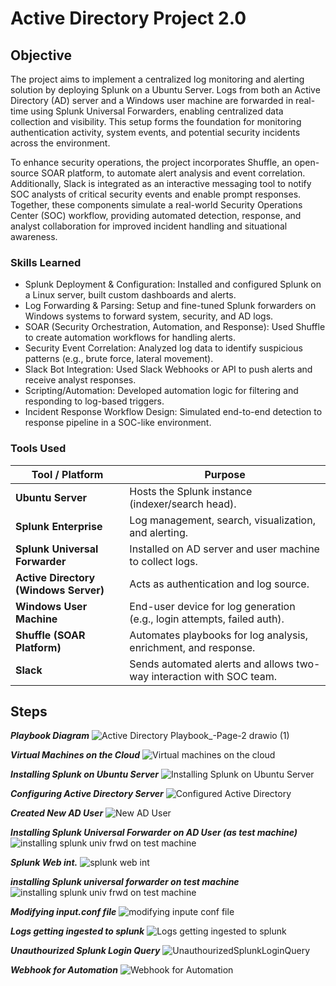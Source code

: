 # Active Directory Project 2.0

## Objective

The project aims to implement a centralized log monitoring and alerting solution by deploying Splunk on a Ubuntu Server. Logs from both an Active Directory (AD) server and a Windows user machine are forwarded in real-time using Splunk Universal Forwarders, enabling centralized data collection and visibility. This setup forms the foundation for monitoring authentication activity, system events, and potential security incidents across the environment.

To enhance security operations, the project incorporates Shuffle, an open-source SOAR platform, to automate alert analysis and event correlation. Additionally, Slack is integrated as an interactive messaging tool to notify SOC analysts of critical security events and enable prompt responses. Together, these components simulate a real-world Security Operations Center (SOC) workflow, providing automated detection, response, and analyst collaboration for improved incident handling and situational awareness.
### Skills Learned

- Splunk Deployment & Configuration: Installed and configured Splunk on a Linux server, built custom dashboards and alerts.
- Log Forwarding & Parsing: Setup and fine-tuned Splunk forwarders on Windows systems to forward system, security, and AD logs.
- SOAR (Security Orchestration, Automation, and Response): Used Shuffle to create automation workflows for handling alerts.
- Security Event Correlation: Analyzed log data to identify suspicious patterns (e.g., brute force, lateral movement).
- Slack Bot Integration: Used Slack Webhooks or API to push alerts and receive analyst responses.
- Scripting/Automation: Developed automation logic for filtering and responding to log-based triggers.
- Incident Response Workflow Design: Simulated end-to-end detection to response pipeline in a SOC-like environment.

### Tools Used

| Tool / Platform                       | Purpose                                                                 |
| ------------------------------------- | ----------------------------------------------------------------------- |
| **Ubuntu Server**                     | Hosts the Splunk instance (indexer/search head).                        |
| **Splunk Enterprise**                 | Log management, search, visualization, and alerting.                    |
| **Splunk Universal Forwarder**        | Installed on AD server and user machine to collect logs.                |
| **Active Directory (Windows Server)** | Acts as authentication and log source.                                  |
| **Windows User Machine**              | End-user device for log generation (e.g., login attempts, failed auth). |
| **Shuffle (SOAR Platform)**           | Automates playbooks for log analysis, enrichment, and response.         |
| **Slack**                             | Sends automated alerts and allows two-way interaction with SOC team.    |


## Steps
***Playbook Diagram***
![Active Directory Playbook_-Page-2 drawio (1)](https://github.com/user-attachments/assets/12560f73-5ac4-4d93-8ce5-befce04699de)

***Virtual Machines on the Cloud***
![Virtual machines on the cloud](https://github.com/user-attachments/assets/b9182423-316c-4541-a235-d251e779380e)

***Installing Splunk on Ubuntu Server***
![Installing Splunk on Ubuntu Server](https://github.com/user-attachments/assets/043d638c-ccea-4625-8b04-d322397b8175)

***Configuring Active Directory Server***
![Configured Active Directory ](https://github.com/user-attachments/assets/48fa144c-39b3-4164-8f04-e8fe152d6a39)

***Created New AD User***
![New AD User](https://github.com/user-attachments/assets/e97af065-2610-46fd-8e91-39e444612dc6)

***Installing Splunk Universal Forwarder on AD User (as test machine)***
![installing splunk univ  frwd on test machine](https://github.com/user-attachments/assets/aac05189-6bb8-4d64-b5e7-654fee5a115f)

***Splunk Web int.***
![splunk web int](https://github.com/user-attachments/assets/4270dbe4-b11e-4e5b-87fb-064997d9754a)

***installing Splunk universal forwarder on test machine***
![installing splunk univ  frwd on test machine](https://github.com/user-attachments/assets/868c1d9f-6864-4159-9838-beca03584385)

***Modifying input.conf file***
![modifying inpute conf file](https://github.com/user-attachments/assets/175e122d-c02a-4746-9e80-89de3b9d55ee)

***Logs getting ingested to splunk***
![Logs getting ingested to splunk ](https://github.com/user-attachments/assets/d7aa0a5f-b016-4cc7-9ea9-80e0f207ec98)

***Unauthourized Splunk Login Query***
![UnauthourizedSplunkLoginQuery](https://github.com/user-attachments/assets/6d722a1d-7577-490d-ac6d-a411b9dde57b)

***Webhook for Automation***
![Webhook for Automation](https://github.com/user-attachments/assets/b7ec1dc2-45ad-40ab-a265-e9e8f53e5d05)


